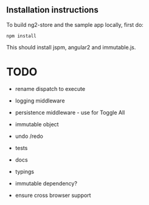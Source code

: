 
## Installation instructions

To build ng2-store and the sample app locally, first do:

    npm install
    
This should install jspm, angular2 and immutable.js.
 
 
# TODO

 - rename dispatch to execute
 - logging middleware
 - persistence middleware - use for Toggle All
 - immutable object 
 - undo /redo 

 - tests 
 - docs
 - typings
 - immutable dependency?
 - ensure cross browser support
 


